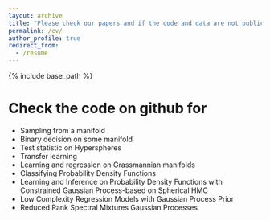 ```yaml
---
layout: archive
title: "Please check our papers and if the code and data are not publicly available, they may be shared upon reasonable request."
permalink: /cv/
author_profile: true
redirect_from:
  - /resume
---
```


{% include base_path %}

Check the code on github for 
======
* Sampling from a manifold
* Binary decision on some manifold 
* Test statistic on Hyperspheres
* Transfer learning
* Learning and regression on Grassmannian manifolds 
* Classifying Probability Density Functions
* Learning and Inference on Probability Density Functions with Constrained Gaussian Process-based on Spherical HMC
* Low Complexity Regression Models with Gaussian Process Prior
* Reduced Rank Spectral Mixtures Gaussian Processes



